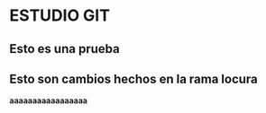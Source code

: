 # ESTUDIO GIT
## Esto es una prueba
## Esto son cambios hechos en la rama locura

**aaaaaaaaaaaaaaaaa**

